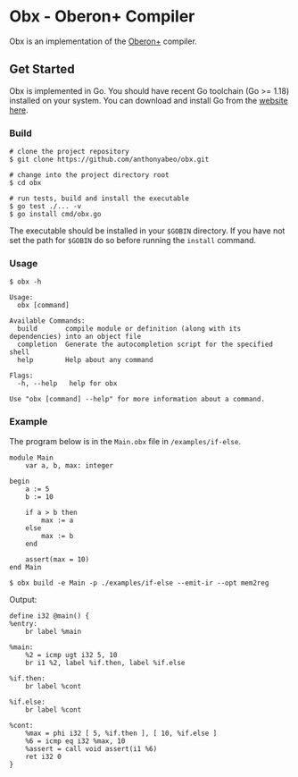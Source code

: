 # Obx - Oberon+ Compiler
Obx is an implementation of the [Oberon+](https://oberon-lang.github.io/) compiler.

## Get Started
Obx is implemented in Go. You should have recent Go toolchain (Go >= 1.18) installed on your system. You can download
and install Go from the [website here](https://go.dev/doc/install).

### Build
```shell
# clone the project repository
$ git clone https://github.com/anthonyabeo/obx.git 

# change into the project directory root
$ cd obx

# run tests, build and install the executable 
$ go test ./... -v
$ go install cmd/obx.go
```
The executable should be installed in your `$GOBIN` directory. If you have not set the path for `$GOBIN`
do so before running the `install` command.


### Usage
```
$ obx -h

Usage:
  obx [command]

Available Commands:
  build       compile module or definition (along with its dependencies) into an object file
  completion  Generate the autocompletion script for the specified shell
  help        Help about any command

Flags:
  -h, --help   help for obx

Use "obx [command] --help" for more information about a command.
```

### Example
The program below is in the `Main.obx` file in `/examples/if-else`.
```
module Main
    var a, b, max: integer

begin
    a := 5
    b := 10

    if a > b then
        max := a
    else
        max := b
    end

    assert(max = 10)
end Main
```

```shell
$ obx build -e Main -p ./examples/if-else --emit-ir --opt mem2reg
```
Output:
```
define i32 @main() {
%entry:
    br label %main

%main:
    %2 = icmp ugt i32 5, 10
    br i1 %2, label %if.then, label %if.else

%if.then:
    br label %cont

%if.else:
    br label %cont
    
%cont:
    %max = phi i32 [ 5, %if.then ], [ 10, %if.else ]
    %6 = icmp eq i32 %max, 10
    %assert = call void assert(i1 %6)
    ret i32 0
}
```